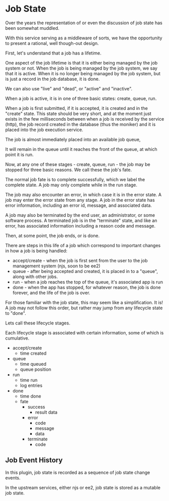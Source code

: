# Job State

Over the years the representation of or even the discussion of job state has been somewhat muddled.

With this service serving as a middleware of sorts, we have the opportunity to present a rational, 
well though-out design.

First, let's understand that a job has a lifetime.

One aspect of the job lifetime is that it is either being managed by the job system or not. When the job is being managed by the job system, we say that it is active. When it is no longer being managed by the job system, but is just a record in the job database, it is done.

We can also use "live" and "dead", or "active" and "inactive". 

When a job is active, it is in one of three basic states: create, queue, run.

When a job is first submitted, if it is accepted, it is created and in the "create" state. This state should be very short, and at the moment just exists in the few milliseconds between when a job is received by the service (http), the job record created in the database (thus the moniker) and it is placed into the job execution service. 

The job is almost immediately placed into an available job queue,

It will remain in the queue until it reaches the front of the queue, at which point it is run.

Now, at any one of these stages - create, queue, run - the job may be stopped for three basic reasons. We call these the job's fate.

The normal job fate is to complete successfully, which we label the complete state. A job may only complete while in the run stage.

The job may also encounter an error, in which case it is in the error state. A job may enter the error state from any stage. A job in the error state has error information, including an error id, message, and associated data.

A job may also be terminated by the end user, an administrator, or some software process. A terminated job is in the "terminate" state, and like an error, has associated information including a reason code and message.

Then, at some point, the job ends, or is done.


There are steps in this life of a job which correspond to important changes in how a job is being handled:

- accept/create - when the job is first sent from the user to the job management system (njs, soon to be ee2)
- queue - after being accepted and created, it is placed in to a "queue", along with other jobs.
- run - when a job reaches the top of the queue, it's associated app is run
- done - when the app has stopped, for whatever reason, the job is done forever, and the life of the job is over.

For those familiar with the job state, this may seem like a simplification. It is! A job may not follow this order, but rather may jump from any lifecycle state to "done".

Lets call these lifecycle stages.

Each lifecycle stage is associated with certain information, some of which is cumulative.

- accept/create
  - time created
- queue
  - time queued
  - queue position
- run
  - time run
  - log entries
- done
  - time done
  - fate
    - success
      - result data
    - error
      - code
      - message
      - data
    - terminate
      - code

## Job Event History

In this plugin, job state is recorded as a sequence of job state change events.

In the upstream services, either njs or ee2, job state is stored as a mutable job state.

